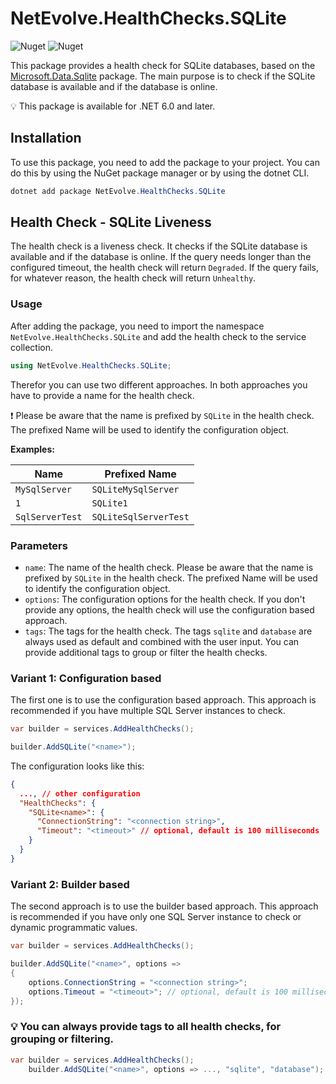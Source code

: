 # NetEvolve.HealthChecks.SQLite

![Nuget](https://img.shields.io/nuget/v/NetEvolve.HealthChecks.SQLite?logo=nuget)
![Nuget](https://img.shields.io/nuget/dt/NetEvolve.HealthChecks.SQLite?logo=nuget)

This package provides a health check for SQLite databases, based on the [Microsoft.Data.Sqlite](https://www.nuget.org/packages/Microsoft.Data.Sqlite/) package.
The main purpose is to check if the SQLite database is available and if the database is online.

:bulb: This package is available for .NET 6.0 and later.

## Installation
To use this package, you need to add the package to your project. You can do this by using the NuGet package manager or by using the dotnet CLI.
```powershell
dotnet add package NetEvolve.HealthChecks.SQLite
```

## Health Check - SQLite Liveness
The health check is a liveness check. It checks if the SQLite database is available and if the database is online.
If the query needs longer than the configured timeout, the health check will return `Degraded`.
If the query fails, for whatever reason, the health check will return `Unhealthy`.

### Usage
After adding the package, you need to import the namespace `NetEvolve.HealthChecks.SQLite` and add the health check to the service collection.
```csharp
using NetEvolve.HealthChecks.SQLite;
```
Therefor you can use two different approaches. In both approaches you have to provide a name for the health check.

:heavy_exclamation_mark: Please be aware that the name is prefixed by `SQLite` in the health check. The prefixed Name will be used to identify the configuration object.

**Examples:**

| Name            | Prefixed Name          |
| --------------- | ---------------------- |
| `MySqlServer`   | `SQLiteMySqlServer`    |
| `1`             | `SQLite1`              |
| `SqlServerTest` | `SQLiteSqlServerTest`  |


### Parameters
- `name`: The name of the health check. Please be aware that the name is prefixed by `SQLite` in the health check. The prefixed Name will be used to identify the configuration object.
- `options`: The configuration options for the health check. If you don't provide any options, the health check will use the configuration based approach.
- `tags`: The tags for the health check. The tags `sqlite` and `database` are always used as default and combined with the user input. You can provide additional tags to group or filter the health checks.

### Variant 1: Configuration based
The first one is to use the configuration based approach. This approach is recommended if you have multiple SQL Server instances to check.
```csharp
var builder = services.AddHealthChecks();

builder.AddSQLite("<name>");
```

The configuration looks like this:
```json
{
  ..., // other configuration
  "HealthChecks": {
    "SQLite<name>": {
      "ConnectionString": "<connection string>",
      "Timeout": "<timeout>" // optional, default is 100 milliseconds
    }
  }
}
```

### Variant 2: Builder based
The second approach is to use the builder based approach. This approach is recommended if you have only one SQL Server instance to check or dynamic programmatic values.
```csharp
var builder = services.AddHealthChecks();

builder.AddSQLite("<name>", options =>
{
    options.ConnectionString = "<connection string>";
    options.Timeout = "<timeout>"; // optional, default is 100 milliseconds
});
```

### :bulb: You can always provide tags to all health checks, for grouping or filtering.

```csharp
var builder = services.AddHealthChecks();
    builder.AddSQLite("<name>", options => ..., "sqlite", "database");
```